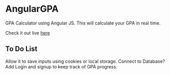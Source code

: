 # AngularGPA
GPA Calculator using Angular JS.
This will calculate your GPA in real time.

Check it out live [here](https://jpaik.github.io/angulargpa)

## To Do List
Allow it to save inputs using cookies or local storage.
Connect to Database?  
Add Login and signup to keep track of GPA progress. 
